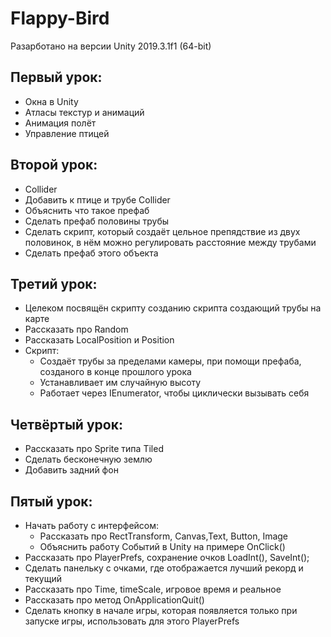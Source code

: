 # Flappy-Bird

Разарботано на версии Unity 2019.3.1f1 (64-bit)

## Первый урок: 
 - Окна в Unity
 - Атласы текстур и анимаций
 - Анимация полёт
 - Управление птицей

## Второй урок: 
 - Collider
 - Добавить к птице и трубе Collider
 - Объяснить что такое префаб
 - Сделать префаб половины трубы
 - Сделать скрипт, который создаёт цельное препядствие из двух половинок, в нём можно регулировать расстояние между трубами
 - Сделать префаб этого объекта

## Третий урок:
 - Целеком посвящён скрипту созданию скрипта создающий трубы на карте
 - Рассказать про Random
 - Рассказать LocalPosition и Position
 - Скрипт:
   - Создаёт трубы за пределами камеры, при помощи префаба, созданого в конце прошлого урока
   - Устанавливает им случайную высоту
   - Работает через IEnumerator, чтобы циклически вызывать себя

## Четвёртый урок:
 - Рассказать про Sprite типа Tiled
 - Сделать бесконечную землю
 - Добавить задний фон

## Пятый урок: 
 - Начать работу с интерфейсом:
   - Рассказать про RectTransform, Canvas,Text, Button, Image
   - Объяснить работу Событий в Unity на примере OnClick()
 - Рассказать про PlayerPrefs, сохранение очков LoadInt(), SaveInt();
 - Сделать панельку с очками, где отображается лучший рекорд и текущий
 - Рассказать про Time, timeScale, игровое время и реальное
 - Рассказать про метод OnApplicationQuit()
 - Сделать кнопку в начале игры, которая появляется только при запуске игры, использовать для этого PlayerPrefs



